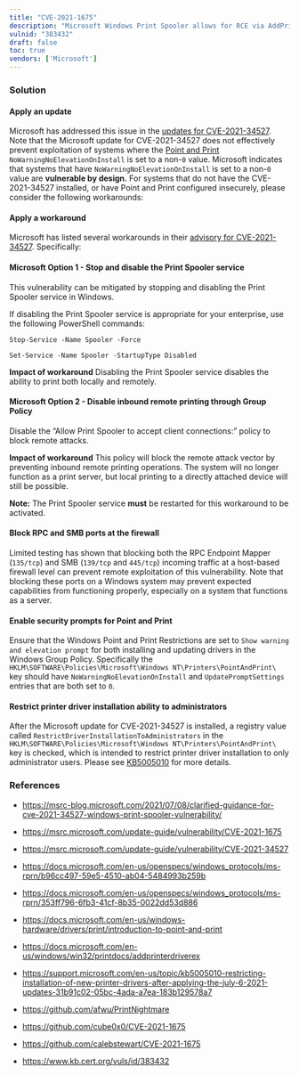 ```yaml
---
title: "CVE-2021-1675"
description: "Microsoft Windows Print Spooler allows for RCE via AddPrinterDriverEx()"
vulnid: "383432"
draft: false
toc: true
vendors: ['Microsoft']
---
```

### Solution

#### Apply an update

Microsoft has addressed this issue in the [updates for CVE-2021-34527](https://msrc.microsoft.com/update-guide/vulnerability/CVE-2021-34527). Note that the Microsoft update for CVE-2021-34527 does not effectively prevent exploitation of systems where the [Point and Print](https://docs.microsoft.com/en-us/windows-hardware/drivers/print/introduction-to-point-and-print) `NoWarningNoElevationOnInstall` is set to a non-`0` value. Microsoft indicates that systems that have `NoWarningNoElevationOnInstall` is set to a non-`0` value are **vulnerable by design.** For systems that do not have the CVE-2021-34527 installed, or have Point and Print configured insecurely, please consider the following workarounds:

#### Apply a workaround

Microsoft has listed several workarounds in their [advisory for CVE-2021-34527](https://msrc.microsoft.com/update-guide/vulnerability/CVE-2021-34527). Specifically:

#### Microsoft Option 1 - Stop and disable the Print Spooler service

This vulnerability can be mitigated by stopping and disabling the Print Spooler service in Windows.

If disabling the Print Spooler service is appropriate for your enterprise, use the following PowerShell commands:

`Stop-Service -Name Spooler -Force`

`Set-Service -Name Spooler -StartupType Disabled`

**Impact of workaround** Disabling the Print Spooler service disables the ability to print both locally and remotely.

#### Microsoft Option 2 - Disable inbound remote printing through Group Policy

Disable the “Allow Print Spooler to accept client connections:” policy to block remote attacks.

**Impact of workaround** This policy will block the remote attack vector by preventing inbound remote printing operations. The system will no longer function as a print server, but local printing to a directly attached device will still be possible.

**Note:** The Print Spooler service **must** be restarted for this workaround to be activated.

#### Block RPC and SMB ports at the firewall

Limited testing has shown that blocking both the RPC Endpoint Mapper (`135/tcp`) and SMB (`139/tcp` and `445/tcp`) incoming traffic at a host-based firewall level can prevent remote exploitation of this vulnerability. Note that blocking these ports on a Windows system may prevent expected capabilities from functioning properly, especially on a system that functions as a server.

#### Enable security prompts for Point and Print

Ensure that the Windows Point and Print Restrictions are set to `Show warning and elevation prompt` for both installing and updating drivers in the Windows Group Policy. Specifically the `HKLM\SOFTWARE\Policies\Microsoft\Windows NT\Printers\PointAndPrint\` key should have `NoWarningNoElevationOnInstall` and `UpdatePromptSettings` entries that are both set to `0`.

#### Restrict printer driver installation ability to administrators

After the Microsoft update for CVE-2021-34527 is installed, a registry value called `RestrictDriverInstallationToAdministrators` in the `HKLM\SOFTWARE\Policies\Microsoft\Windows NT\Printers\PointAndPrint\` key is checked, which is intended to restrict printer driver installation to only administrator users. Please see [KB5005010](https://support.microsoft.com/en-us/topic/kb5005010-restricting-installation-of-new-printer-drivers-after-applying-the-july-6-2021-updates-31b91c02-05bc-4ada-a7ea-183b129578a7) for more details.

### References

* <https://msrc-blog.microsoft.com/2021/07/08/clarified-guidance-for-cve-2021-34527-windows-print-spooler-vulnerability/>
* <https://msrc.microsoft.com/update-guide/vulnerability/CVE-2021-1675>
* <https://msrc.microsoft.com/update-guide/vulnerability/CVE-2021-34527>
* <https://docs.microsoft.com/en-us/openspecs/windows_protocols/ms-rprn/b96cc497-59e5-4510-ab04-5484993b259b>
* <https://docs.microsoft.com/en-us/openspecs/windows_protocols/ms-rprn/353ff796-6fb3-41cf-8b35-0022dd53d886>
* <https://docs.microsoft.com/en-us/windows-hardware/drivers/print/introduction-to-point-and-print>
* <https://docs.microsoft.com/en-us/windows/win32/printdocs/addprinterdriverex>
* <https://support.microsoft.com/en-us/topic/kb5005010-restricting-installation-of-new-printer-drivers-after-applying-the-july-6-2021-updates-31b91c02-05bc-4ada-a7ea-183b129578a7>
* <https://github.com/afwu/PrintNightmare>
* <https://github.com/cube0x0/CVE-2021-1675>
* <https://github.com/calebstewart/CVE-2021-1675>

* <https://www.kb.cert.org/vuls/id/383432>